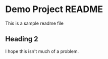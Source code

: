 # Demo Project README

This is a sample readme file

## Heading 2

I hope this isn't much of a problem. 